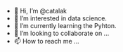 - 👋 Hi, I’m @catalak
- 👀 I’m interested in data science.
- 🌱 I’m currently learning the Pyhton.
- 💞️ I’m looking to collaborate on ...
- 📫 How to reach me ...

<!---
catalak/catalak is a ✨ special ✨ repository because its `README.md` (this file) appears on your GitHub profile.
You can click the Preview link to take a look at your changes.
--->
